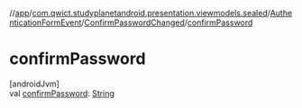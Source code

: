 //[app](../../../../index.md)/[com.qwict.studyplanetandroid.presentation.viewmodels.sealed](../../index.md)/[AuthenticationFormEvent](../index.md)/[ConfirmPasswordChanged](index.md)/[confirmPassword](confirm-password.md)

# confirmPassword

[androidJvm]\
val [confirmPassword](confirm-password.md): [String](https://kotlinlang.org/api/latest/jvm/stdlib/kotlin/-string/index.html)
